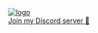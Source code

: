 <a target="_blank" href="https://discord.gg/MrQdmzd">
<img align="middle" alt="logo" src="https://github.com/dai-shi/react-tracked/raw/master/website/static/img/react-tracked-logo-animated1.svg"><div>Join my Discord server 👋</div>
</a>

<!--
**dai-shi/dai-shi** is a ✨ _special_ ✨ repository because its `README.md` (this file) appears on your GitHub profile.

Here are some ideas to get you started:

- 🔭 I’m currently working on ...
- 🌱 I’m currently learning ...
- 👯 I’m looking to collaborate on ...
- 🤔 I’m looking for help with ...
- 💬 Ask me about ...
- 📫 How to reach me: ...
- 😄 Pronouns: ...
- ⚡ Fun fact: ...
-->
